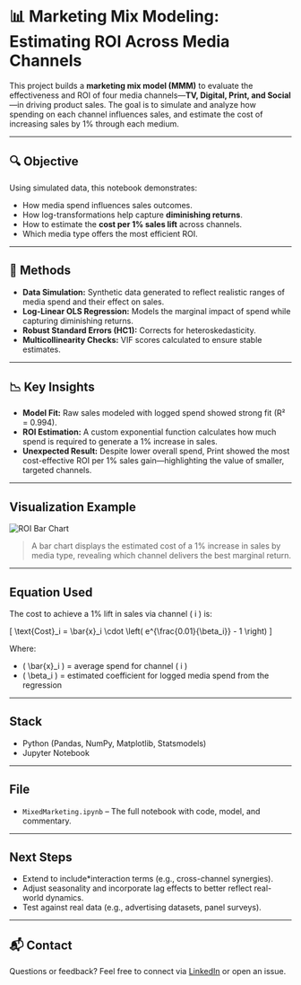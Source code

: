 # 📊 Marketing Mix Modeling: Estimating ROI Across Media Channels

This project builds a **marketing mix model (MMM)** to evaluate the effectiveness and ROI of four media channels—**TV, Digital, Print, and Social**—in driving product sales. The goal is to simulate and analyze how spending on each channel influences sales, and estimate the cost of increasing sales by 1% through each medium.

---

## 🔍 Objective

Using simulated data, this notebook demonstrates:

- How media spend influences sales outcomes.
- How log-transformations help capture **diminishing returns**.
- How to estimate the **cost per 1% sales lift** across channels.
- Which media type offers the most efficient ROI.

---

## 🧠 Methods

- **Data Simulation:** Synthetic data generated to reflect realistic ranges of media spend and their effect on sales.
- **Log-Linear OLS Regression:** Models the marginal impact of spend while capturing diminishing returns.
- **Robust Standard Errors (HC1):** Corrects for heteroskedasticity.
- **Multicollinearity Checks:** VIF scores calculated to ensure stable estimates.

---

## 📉 Key Insights

- **Model Fit:** Raw sales modeled with logged spend showed strong fit (R² = 0.994).
- **ROI Estimation:** A custom exponential function calculates how much spend is required to generate a 1% increase in sales.
- **Unexpected Result:** Despite lower overall spend, Print showed the most cost-effective ROI per 1% sales gain—highlighting the value of smaller, targeted channels.

---

## Visualization Example

![ROI Bar Chart](#)

> A bar chart displays the estimated cost of a 1% increase in sales by media type, revealing which channel delivers the best marginal return.

---

## Equation Used

The cost to achieve a 1% lift in sales via channel \( i \) is:

\[
\text{Cost}_i = \bar{x}_i \cdot \left( e^{\frac{0.01}{\beta_i}} - 1 \right)
\]

Where:
- \( \bar{x}_i \) = average spend for channel \( i \)
- \( \beta_i \) = estimated coefficient for logged media spend from the regression

---

## Stack

- Python (Pandas, NumPy, Matplotlib, Statsmodels)
- Jupyter Notebook

---

## File

- `MixedMarketing.ipynb` – The full notebook with code, model, and commentary.

---

## Next Steps

- Extend to include*interaction terms (e.g., cross-channel synergies).
- Adjust seasonality and incorporate lag effects to better reflect real-world dynamics.
- Test against real data (e.g., advertising datasets, panel surveys).

---

## 📬 Contact

Questions or feedback? Feel free to connect via [LinkedIn](https://www.linkedin.com/ulrickmitton) or open an issue.

